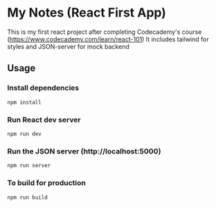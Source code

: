 # My Notes (React First App)

This is my first react project after completing Codecademy's course (https://www.codecademy.com/learn/react-101)
It includes tailwind for styles and JSON-server for mock backend

## Usage

### Install dependencies

```
npm install
```

### Run React dev server

```
npm run dev
```

### Run the JSON server (http://localhost:5000)

```
npm run server
```

### To build for production

```
npm run build